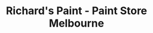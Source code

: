 ---
title: "Richard's Paint - Paint Store Melbourne"
url: /melbourne/richards-paint-paint-store-melbourne/
shop: paint
---